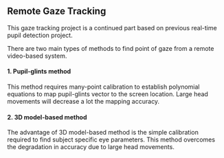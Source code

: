 ## Remote Gaze Tracking
This gaze tracking project is a continued part based on previous real-time pupil detection project. 

There are two main types of methods to find point of gaze from a remote video-based system. 
#### 1. Pupil-glints method
This method requires many-point calibration to establish polynomial equations to map pupil-glints vector to the screen location. Large head movements will decrease a lot the mapping accuracy.    

#### 2. 3D model-based method
The advantage of 3D model-based method is the simple calibration required to find subject specific eye parameters. This method overcomes the degradation in accuracy due to large head movements.
